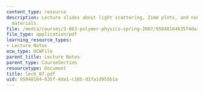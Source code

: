 ```yaml
---
content_type: resource
description: Lecture slides about light scattering, Zimm plots, and noncrystalline
  materials.
file: /media/courses/3-063-polymer-physics-spring-2007/95048164635f4da1c165d1fa1d955b1a_lec6_07.pdf
file_type: application/pdf
learning_resource_types:
- Lecture Notes
ocw_type: OCWFile
parent_title: Lecture Notes
parent_type: CourseSection
resourcetype: Document
title: lec6_07.pdf
uid: 95048164-635f-4da1-c165-d1fa1d955b1a
---
```

